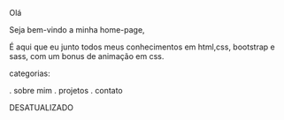 Olá

Seja bem-vindo a minha home-page,

É aqui que eu junto todos meus conhecimentos em html,css, bootstrap e sass, com um bonus de animação em css.


categorias:

. sobre mim
. projetos
. contato

DESATUALIZADO

